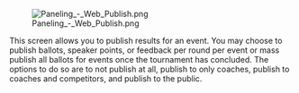 <figure>
<img src="Paneling_-_Web_Publish.png"
title="Paneling_-_Web_Publish.png" />
<figcaption>Paneling_-_Web_Publish.png</figcaption>
</figure>

This screen allows you to publish results for an event. You may choose
to publish ballots, speaker points, or feedback per round per event or
mass publish all ballots for events once the tournament has concluded.
The options to do so are to not publish at all, publish to only coaches,
publish to coaches and competitors, and publish to the public.